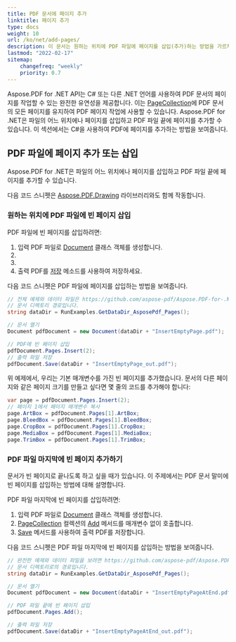 ```yaml
---
title: PDF 문서에 페이지 추가
linktitle: 페이지 추가
type: docs
weight: 10
url: /ko/net/add-pages/
description: 이 문서는 원하는 위치에 PDF 파일에 페이지를 삽입(추가)하는 방법을 가르쳐 줍니다. C#을 사용하여 PDF 파일에서 페이지를 이동하거나 제거(삭제)하는 방법을 배우십시오.
lastmod: "2022-02-17"
sitemap:
    changefreq: "weekly"
    priority: 0.7
---
```

<script type="application/ld+json">
{
    "@context": "https://schema.org",
    "@type": "TechArticle",
    "headline": "C#으로 PDF에 페이지 추가",
    "alternativeHeadline": "PDF 문서에 페이지 추가 방법",
    "author": {
        "@type": "Person",
        "name":"Anastasiia Holub",
        "givenName": "Anastasiia",
        "familyName": "Holub",
        "url":"https://www.linkedin.com/in/anastasiia-holub-750430225/"
    },
    "genre": "pdf 문서 생성",
    "keywords": "pdf, c#, pdf 페이지 추가, pdf 페이지 삽입",
    "wordcount": "302",
    "proficiencyLevel":"초보자",
    "publisher": {
        "@type": "Organization",
        "name": "Aspose.PDF 문서 팀",
        "url": "https://products.aspose.com/pdf",
        "logo": "https://www.aspose.cloud/templates/aspose/img/products/pdf/aspose_pdf-for-net.svg",
        "alternateName": "Aspose",
        "sameAs": [
            "https://facebook.com/aspose.pdf/",
            "https://twitter.com/asposepdf",
            "https://www.youtube.com/channel/UCmV9sEg_QWYPi6BJJs7ELOg/featured",
            "https://www.linkedin.com/company/aspose",
            "https://stackoverflow.com/questions/tagged/aspose",
            "https://aspose.quora.com/",
            "https://aspose.github.io/"
        ],
        "contactPoint": [
            {
                "@type": "ContactPoint",
                "telephone": "+1 903 306 1676",
                "contactType": "sales",
                "areaServed": "US",
                "availableLanguage": "en"
            },
            {
                "@type": "ContactPoint",
                "telephone": "+44 141 628 8900",
                "contactType": "sales",
                "areaServed": "GB",
                "availableLanguage": "en"
            },
            {
                "@type": "ContactPoint",
                "telephone": "+61 2 8006 6987",
                "contactType": "sales",
                "areaServed": "AU",
                "availableLanguage": "en"
            }
        ]
    },
    "url": "/net/add-pages/",
    "mainEntityOfPage": {
        "@type": "WebPage",
        "@id": "/net/add-pages/"
    },
    "dateModified": "2022-02-04",
    "description": "이 문서는 원하는 위치에 PDF 파일에 페이지를 삽입(추가)하는 방법을 가르쳐 줍니다. C#을 사용하여 PDF 파일에서 페이지를 이동하거나 제거(삭제)하는 방법을 배우십시오."
}
</script>
Aspose.PDF for .NET API는 C# 또는 다른 .NET 언어를 사용하여 PDF 문서의 페이지를 작업할 수 있는 완전한 유연성을 제공합니다. 이는 [PageCollection](https://reference.aspose.com/pdf/net/aspose.pdf/pagecollection)에 PDF 문서의 모든 페이지를 유지하여 PDF 페이지 작업에 사용할 수 있습니다.
Aspose.PDF for .NET은 파일의 어느 위치에나 페이지를 삽입하고 PDF 파일 끝에 페이지를 추가할 수 있습니다.
이 섹션에서는 C#을 사용하여 PDF에 페이지를 추가하는 방법을 보여줍니다.

## PDF 파일에 페이지 추가 또는 삽입

Aspose.PDF for .NET은 파일의 어느 위치에나 페이지를 삽입하고 PDF 파일 끝에 페이지를 추가할 수 있습니다.

다음 코드 스니펫은 [Aspose.PDF.Drawing](/pdf/ko/net/drawing/) 라이브러리와도 함께 작동합니다.

### 원하는 위치에 PDF 파일에 빈 페이지 삽입

PDF 파일에 빈 페이지를 삽입하려면:

1. 입력 PDF 파일로 [Document](https://reference.aspose.com/pdf/net/aspose.pdf/document) 클래스 객체를 생성합니다.
1.
1.
1. 출력 PDF를 [저장](https://reference.aspose.com/pdf/net/aspose.pdf.document/save/methods/4) 메소드를 사용하여 저장하세요.

다음 코드 스니펫은 PDF 파일에 페이지를 삽입하는 방법을 보여줍니다.

```cs
// 전체 예제와 데이터 파일은 https://github.com/aspose-pdf/Aspose.PDF-for-.NET 에서 확인하세요.
// 문서 디렉토리 경로입니다.
string dataDir = RunExamples.GetDataDir_AsposePdf_Pages();

// 문서 열기
Document pdfDocument = new Document(dataDir + "InsertEmptyPage.pdf");

// PDF에 빈 페이지 삽입
pdfDocument.Pages.Insert(2);
// 출력 파일 저장
pdfDocument.Save(dataDir + "InsertEmptyPage_out.pdf");
```

위 예제에서, 우리는 기본 매개변수를 가진 빈 페이지를 추가했습니다. 문서의 다른 페이지와 같은 페이지 크기를 만들고 싶다면 몇 줄의 코드를 추가해야 합니다:

```cs
var page = pdfDocument.Pages.Insert(2);
// 페이지 1에서 페이지 매개변수 복사
page.ArtBox = pdfDocument.Pages[1].ArtBox;
page.BleedBox = pdfDocument.Pages[1].BleedBox;
page.CropBox = pdfDocument.Pages[1].CropBox;
page.MediaBox = pdfDocument.Pages[1].MediaBox;
page.TrimBox = pdfDocument.Pages[1].TrimBox;
```
### PDF 파일 마지막에 빈 페이지 추가하기

문서가 빈 페이지로 끝나도록 하고 싶을 때가 있습니다. 이 주제에서는 PDF 문서 말미에 빈 페이지를 삽입하는 방법에 대해 설명합니다.

PDF 파일 마지막에 빈 페이지를 삽입하려면:

1. 입력 PDF 파일로 [Document](https://reference.aspose.com/pdf/net/aspose.pdf/document) 클래스 객체를 생성합니다.
1. [PageCollection](https://reference.aspose.com/pdf/net/aspose.pdf/pagecollection) 컬렉션의 [Add](https://reference.aspose.com/pdf/net/aspose.pdf.pagecollection/add/methods/1) 메서드를 매개변수 없이 호출합니다.
1. [Save](https://reference.aspose.com/pdf/net/aspose.pdf.document/save/methods/4) 메서드를 사용하여 출력 PDF를 저장합니다.

다음 코드 스니펫은 PDF 파일 마지막에 빈 페이지를 삽입하는 방법을 보여줍니다.

```cs
// 완전한 예제와 데이터 파일을 보려면 https://github.com/aspose-pdf/Aspose.PDF-for-.NET 으로 이동하세요.
// 문서 디렉토리로의 경로입니다.
string dataDir = RunExamples.GetDataDir_AsposePdf_Pages();

// 문서 열기
Document pdfDocument = new Document(dataDir + "InsertEmptyPageAtEnd.pdf");

// PDF 파일 끝에 빈 페이지 삽입
pdfDocument.Pages.Add();

// 출력 파일 저장
pdfDocument.Save(dataDir + "InsertEmptyPageAtEnd_out.pdf");
```

<script type="application/ld+json">
{
    "@context": "http://schema.org",
    "@type": "SoftwareApplication",
    "name": "Aspose.PDF for .NET Library",
    "image": "https://www.aspose.cloud/templates/aspose/img/products/pdf/aspose_pdf-for-net.svg",
    "url": "https://www.aspose.com/",
    "publisher": {
        "@type": "Organization",
        "name": "Aspose.PDF",
        "url": "https://products.aspose.com/pdf",
        "logo": "https://www.aspose.cloud/templates/aspose/img/products/pdf/aspose_pdf-for-net.svg",
        "alternateName": "Aspose",
        "sameAs": [
            "https://facebook.com/aspose.pdf/",
            "https://twitter.com/asposepdf",
            "https://www.youtube.com/channel/UCmV9sEg_QWYPi6BJJs7ELOg/featured",
            "https://www.linkedin.com/company/aspose",
            "https://stackoverflow.com/questions/tagged/aspose",
            "https://aspose.quora.com/",
            "https://aspose.github.io/"
        ],
        "contactPoint": [
            {
                "@type": "ContactPoint",
                "telephone": "+1 903 306 1676",
                "contactType": "영업",
                "areaServed": "US",
                "availableLanguage": "en"
            },
            {
                "@type": "ContactPoint",
                "telephone": "+44 141 628 8900",
                "contactType": "영업",
                "areaServed": "GB",
                "availableLanguage": "en"
            },
            {
                "@type": "ContactPoint",
                "telephone": "+61 2 8006 6987",
                "contactType": "영업",
                "areaServed": "AU",
                "availableLanguage": "en"
            }
        ]
    },
    "offers": {
        "@type": "Offer",
        "price": "1199",
        "priceCurrency": "USD"
    },
    "applicationCategory": ".NET용 PDF 조작 라이브러리",
    "downloadUrl": "https://www.nuget.org/packages/Aspose.PDF/",
    "operatingSystem": "Windows, MacOS, Linux",
    "screenshot": "https://docs.aspose.com/pdf/net/create-pdf-document/screenshot.png",
    "softwareVersion": "2022.1",
    "aggregateRating": {
        "@type": "AggregateRating",
        "ratingValue": "5",
        "ratingCount": "16"
    }
}
</script>
```


